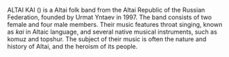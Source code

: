 ALTAI KAI () is a Altai folk band from the Altai Republic of the Russian Federation, founded by Urmat Yntaev in 1997. The band consists of two female and four male members. Their music features throat singing, known as _kai_ in Altaic language, and several native musical instruments, such as komuz and topshur. The subject of their music is often the nature and history of Altai, and the heroism of its people.
